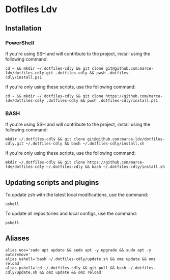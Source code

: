 # Dotfiles Ldv

## Installation

### PowerShell

If you're using SSH and will contribute to the project, install using the following command:

```shell
cd ~ && mkdir ~/.dotfiles-cdly && git clone git@github.com:marce-ldv/dotfiles-cdly.git .dotfiles-cdly && pwsh .dotfiles-cdly/install.ps1
```

If you're only using these scripts, use the following command:

```shell
cd ~ && mkdir ~/.dotfiles-cdly && git clone https://github.com/marce-ldv/dotfiles-cdly .dotfiles-cdly && pwsh .dotfiles-cdly/install.ps1
```

### BASH

If you're using SSH and will contribute to the project, install using the following command:

```shell
mkdir ~/.dotfiles-cdly && git clone git@github.com:marce-ldv/dotfiles-cdly.git ~/.dotfiles-cdly && bash ~/.dotfiles-cdly/install.sh
```

If you're only using these scripts, use the following command:

```shell
mkdir ~/.dotfiles-cdly && git clone https://github.com/marce-ldv/dotfiles-cdly ~/.dotfiles-cdly && bash ~/.dotfiles-cdly/install.sh
```

## Updating scripts and plugins

To update zsh with the latest local modifications, use the command:

```shell
ushell
```

To update all repositories and local configs, use the command:

```shell
pshell
```

## Aliases

```shell
alias uos='sudo apt update && sudo apt -y upgrade && sudo apt -y autoremove'
alias ushell='bash ~/.dotfiles-cdly/update.sh && omz update && omz reload'
alias pshell='cd ~/.dotfiles-cdly && git pull && bash ~/.dotfiles-cdly/update.sh && omz update && omz reload'
```
